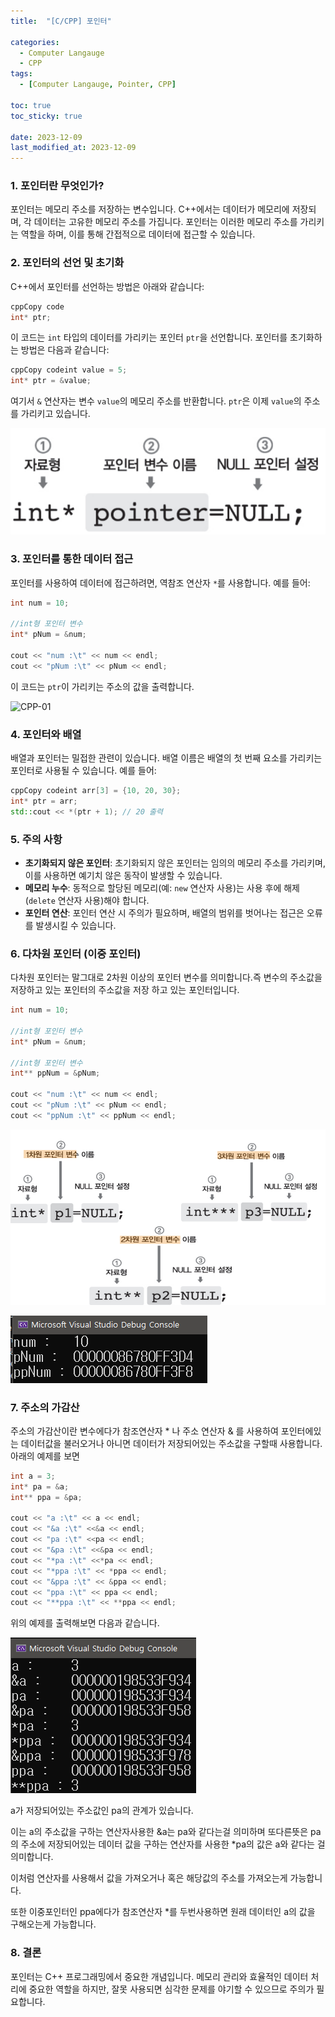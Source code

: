 ```yaml
---
title:  "[C/CPP] 포인터" 

categories:
  - Computer Langauge
  - CPP
tags:
  - [Computer Langauge, Pointer, CPP]

toc: true
toc_sticky: true

date: 2023-12-09
last_modified_at: 2023-12-09
---
```




### 1. 포인터란 무엇인가?

포인터는 메모리 주소를 저장하는 변수입니다. C++에서는 데이터가 메모리에 저장되며, 각 데이터는 고유한 메모리 주소를 가집니다. 포인터는 이러한 메모리 주소를 가리키는 역할을 하며, 이를 통해 간접적으로 데이터에 접근할 수 있습니다.

### 2. 포인터의 선언 및 초기화

C++에서 포인터를 선언하는 방법은 아래와 같습니다:

```c++
cppCopy code
int* ptr;
```

이 코드는 `int` 타입의 데이터를 가리키는 포인터 `ptr`을 선언합니다. 포인터를 초기화하는 방법은 다음과 같습니다:

```c++
cppCopy codeint value = 5;
int* ptr = &value;
```

여기서 `&` 연산자는 변수 `value`의 메모리 주소를 반환합니다. `ptr`은 이제 `value`의 주소를 가리키고 있습니다.

![CPP-02](../../../images/2023-12-09-CPP-01/CPP-02-1702098112657-10.png)

### 3. 포인터를 통한 데이터 접근

포인터를 사용하여 데이터에 접근하려면, 역참조 연산자 `*`를 사용합니다. 예를 들어:

```c++
int num = 10;

//int형 포인터 변수
int* pNum = &num;
    
cout << "num :\t" << num << endl;
cout << "pNum :\t" << pNum << endl;
```

이 코드는 `ptr`이 가리키는 주소의 값을 출력합니다.

![CPP-01](../../images/2023-12-09-CPP-01/CPP-01.png)

### 4. 포인터와 배열

배열과 포인터는 밀접한 관련이 있습니다. 배열 이름은 배열의 첫 번째 요소를 가리키는 포인터로 사용될 수 있습니다. 예를 들어:

```c++
cppCopy codeint arr[3] = {10, 20, 30};
int* ptr = arr;
std::cout << *(ptr + 1); // 20 출력
```

### 5. 주의 사항

- **초기화되지 않은 포인터**: 초기화되지 않은 포인터는 임의의 메모리 주소를 가리키며, 이를 사용하면 예기치 않은 동작이 발생할 수 있습니다.
- **메모리 누수**: 동적으로 할당된 메모리(예: `new` 연산자 사용)는 사용 후에 해제(`delete` 연산자 사용)해야 합니다.
- **포인터 연산**: 포인터 연산 시 주의가 필요하며, 배열의 범위를 벗어나는 접근은 오류를 발생시킬 수 있습니다.



### 6. 다차원 포인터 (이중 포인터)


다차원 포인터는 말그대로 2차원 이상의 포인터 변수를 의미합니다.즉 변수의 주소값을 저장하고 있는 포인터의 주소값을 저장 하고 있는 포인터입니다.

```C++
int num = 10;

//int형 포인터 변수
int* pNum = &num;

//int형 포인터 변수
int** ppNum = &pNum;

cout << "num :\t" << num << endl;
cout << "pNum :\t" << pNum << endl;
cout << "ppNum :\t" << ppNum << endl;
```

![CPP-03](../../../images/2023-12-09-CPP-01/CPP-03.png)

![CPP-04](../../../images/2023-12-09-CPP-01/CPP-04.png)

### 7. 주소의 가감산

주소의 가감산이란 변수에다가 참조연산자 * 나 주소 연산자 & 를 사용하여 포인터에있는 데이터값을 불러오거나 아니면 데이터가 저장되어있는 주소값을 구할때 사용합니다.아래의 예제를 보면

```c++
int a = 3;
int* pa = &a;
int** ppa = &pa;

cout << "a :\t" << a << endl;
cout << "&a :\t" <<&a << endl;
cout << "pa :\t" <<pa << endl;
cout << "&pa :\t" <<&pa << endl;
cout << "*pa :\t" <<*pa << endl;
cout << "*ppa :\t" << *ppa << endl;
cout << "&ppa :\t" << &ppa << endl;
cout << "ppa :\t" << ppa << endl;
cout << "**ppa :\t" << **ppa << endl;
```

위의 예제를 출력해보면 다음과 같습니다.

![CPP-05](../../../images/2023-12-09-CPP-01/CPP-05.png)

a가 저장되어있는 주소값인 pa의 관계가 있습니다.

이는 a의 주소값을 구하는 연산자사용한 &a는 pa와 같다는걸 의미하며 또다른뜻은 pa의 주소에 저장되어있는 데이터 값을 구하는 연산자를 사용한 *pa의 값은 a와 같다는 걸 의미합니다.

이처럼 연산자를 사용해서 값을 가져오거나 혹은 해당값의 주소를 가져오는게 가능합니다.


또한 이중포인터인 ppa에다가 참조연산자 *를 두번사용하면 원래 데이터인 a의 값을 구해오는게 가능합니다.




### 8. 결론

포인터는 C++ 프로그래밍에서 중요한 개념입니다. 메모리 관리와 효율적인 데이터 처리에 중요한 역할을 하지만, 잘못 사용되면 심각한 문제를 야기할 수 있으므로 주의가 필요합니다.



<script src="https://utteranc.es/client.js"
        repo="OneThingChanged/OneThingChanged.github.io"
        issue-term="pathname"
        label="utterances"
        theme="github-dark"
        crossorigin="anonymous"
        async>
</script>
